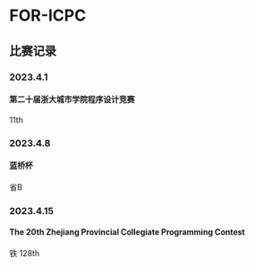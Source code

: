 ﻿# FOR-ICPC
## 比赛记录
### 2023.4.1
#### 第二十届浙大城市学院程序设计竞赛
11th
### 2023.4.8
#### 蓝桥杯
省B
### 2023.4.15
#### The 20th Zhejiang Provincial Collegiate Programming Contest
铁 128th